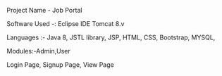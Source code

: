 Project Name - Job Portal

Software Used -:
Eclipse IDE
Tomcat 8.v


Languages :-
Java 8,
JSTL library,
JSP,
HTML,
CSS,
Bootstrap,
MYSQL,

Modules:-Admin,User

Login Page,
Signup Page,
View Page


